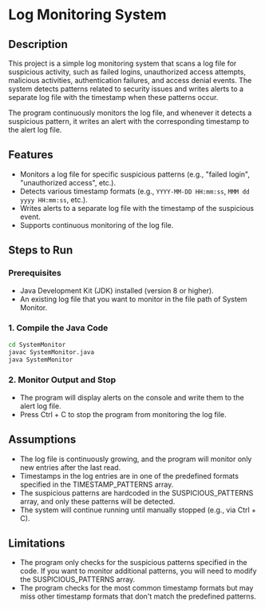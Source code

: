 # Log Monitoring System

## Description

This project is a simple log monitoring system that scans a log file for suspicious activity, such as failed logins, unauthorized access attempts, malicious activities, authentication failures, and access denial events. The system detects patterns related to security issues and writes alerts to a separate log file with the timestamp when these patterns occur.

The program continuously monitors the log file, and whenever it detects a suspicious pattern, it writes an alert with the corresponding timestamp to the alert log file.

## Features

- Monitors a log file for specific suspicious patterns (e.g., "failed login", "unauthorized access", etc.).
- Detects various timestamp formats (e.g., `YYYY-MM-DD HH:mm:ss`, `MMM dd yyyy HH:mm:ss`, etc.).
- Writes alerts to a separate log file with the timestamp of the suspicious event.
- Supports continuous monitoring of the log file.

## Steps to Run

### Prerequisites

- Java Development Kit (JDK) installed (version 8 or higher).
- An existing log file that you want to monitor in the file path of System Monitor.

### 1. Compile the Java Code

```bash
cd SystemMonitor
javac SystemMonitor.java
java SystemMonitor
```

### 2. Monitor Output and Stop

- The program will display alerts on the console and write them to the alert log file.
- Press Ctrl + C to stop the program from monitoring the log file.

## Assumptions

- The log file is continuously growing, and the program will monitor only new entries after the last read.
- Timestamps in the log entries are in one of the predefined formats specified in the TIMESTAMP_PATTERNS array.
- The suspicious patterns are hardcoded in the SUSPICIOUS_PATTERNS array, and only these patterns will be detected.
- The system will continue running until manually stopped (e.g., via Ctrl + C).

## Limitations

- The program only checks for the suspicious patterns specified in the code. If you want to monitor additional patterns, you will need to modify the SUSPICIOUS_PATTERNS array.
- The program checks for the most common timestamp formats but may miss other timestamp formats that don't match the predefined patterns.
